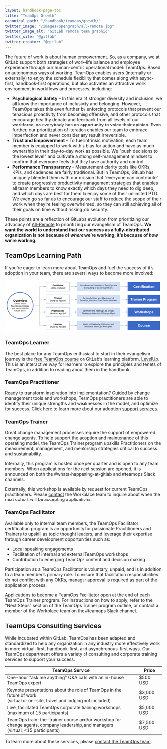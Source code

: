 ```yaml
---
layout: handbook-page-toc
title: "TeamOps Growth"
canonical_path: "/handbook/teamops/growth/"
twitter_image: "/images/opengraph/all-remote.jpg"
twitter_image_alt: "GitLab remote team graphic"
twitter_site: "@gitlab"
twitter_creator: "@gitlab"
---
```


The future of work is about human empowerment. So, as a company, we at GitLab support both strategies of work-life balance and employee experience through our human-centric operational model: TeamOps. Based on autonomous ways of working. TeamOps enables users (internally or externally) to enjoy the schedule flexibility that comes along with async-first, handbook-first operations, but also activates an attractive work environment in workflows and processes, including:

- **Psychological Safety** – In this era of stronger diversity and inclusion, we all know the importance of inclusivity and belonging. However, TeamOps takes this even further by enforcing protocols that prevent our tenacious proactivity from becoming offensive, and other protocols that encourage healthy debate and feedback from all levels of our workforce, so everybody has an opportunity to voice their opinion. Even further, our prioritization of iteration enables our team to embrace imperfection and never consider any result irreversible.
- **Trust and Empowerment** – To fuel intrinsic motivation, each team member is equipped to work with a bias for action and have as much ownership in their day-to-day work as possible. We "push decisions to the lowest level" and cultivate a strong self-management mindset to confirm that everyone feels that they have authority and control.
- **Performance Transparency** - Measurement clarity tools like OKRs, KPIs, and cadences are fairly traditional. But in TeamOps, GitLab has uniquely blended them with our mission that “everyone can contribute” to create progressive productivity management strategies that enables all team members to know exactly which days they need to dig deep, and which days are best for them to enjoy some of their unlimited PTO. We even go so far as to encourage our staff to reduce the scope of their work when they’re feeling overwhelmed, so they can still achieving all of their goals on time without risking job security.

These points are a reflection of GitLab’s evolution from prioritizing our advocacy of [All-Remote](https://about.gitlab.com/company/culture/all-remote/guide/) to prioritizing our evangelism of TeamOps. **We want the world to understand that our success as a fully-distributed organization is not because of _where_ we’re working, it’s because of _how_ we’re working.**

## TeamOps Learning Path

If you’re eager to learn more about TeamOps and fuel the success of it’s adoption in your team, there are several ways to become more involved:

![GitLab TeamOps learning path](images/teamops_learning_path.png)

### TeamOps Learner

The best place for any TeamOps enthusiast to start in their evangelism journey is the [free TeamOps course](https://levelup.gitlab.com/courses/teamops) on GitLab’s learning platform, [LevelUp](https://levelup.gitlab.com/). This is an interactive way for learners to explore the principles and tenets of TeamOps, in addition to reading about them in the handbook.

### TeamOps Practitioner

Ready to transform inspiration into implementation? Guided by change management tools and workshops, TeamOps practitioners are able to identify their unique strengths and weaknesses in the model, and optimize for success. Click here to learn more about our adoption [support services](#teamops-consulting-services).

### TeamOps Trainer

Great change management processes require the support of empowered change agents. To help support the adoption and maintenance of this operating model, the TeamOps Trainer program upskills Practitioners on the measurement, management, and mentorship strategies critical to success and sustainability.

Internally, this program is hosted once per quarter and is open to any team members. When applications for the next session are opened, it is announced on both the #whats-happening-at-gitlab and #teamops Slack channels.

Externally, this workshop is available by request for current TeamOps practitioners. Please [contact](#teamops-consulting-services) the Workplace team to inquire about when the next cohort will be accepting applications.

### TeamOps Facilitator

Available only to internal team members, the TeamOps Facilitator certification program is an opportunity for passionate Practitioners and Trainers to upskill as topic thought leaders, and leverage their expertise through career development opportunities such as:

- Local speaking engagements
- Facilitation of internal and external TeamOps workshops
- Contribution to emerging TeamOps content and decision making

Participation as a TeamOps Facilitator is voluntary, unpaid, and is in addition to a team member’s primary role. To ensure that facilitation responsibilities do not conflict with any OKRs, manager approval is required as part of the application process.

Applications to become a TeamOps Facilitator open at the end of each TeamOps Trainer program. For instructions on how to apply, refer to the “Next Steps” section of the TeamOps Trainer program outline, or contact a member of the Workplace team on the #teamops Slack channel.

## TeamOps Consulting Services

While incubated within GitLab, TeamOps has been adapted and standardized to help any organization in any industry more effectively work in more virtual-first, handbook-first, and asynchronous-first ways. Our TeamOps department offers a variety of consulting and corporate training services to support your success.

| TeamOps Service | Price |
| --- | --- |
| One-hour "ask me anything" Q&A calls with an in-house TeamOps expert | $500 USD |
| Keynote presentations about the role of TeamOps in the future of work<br>(virtual or on-site, travel and lodging not included) | $3,000 USD |
| Live, facilitated TeamOps corporate training workshops<br>(maximum of 15 participants) | $5,000 USD |
| TeamOps train-the-trainer course and/or workshop for change agents, company leadership, and managers<br>(virtual, &lt;15 participants) | $7,500 USD |

To learn more about these services, please [contact the TeamOps team](https://forms.gle/YcWF2ndji7d6coKw5).
